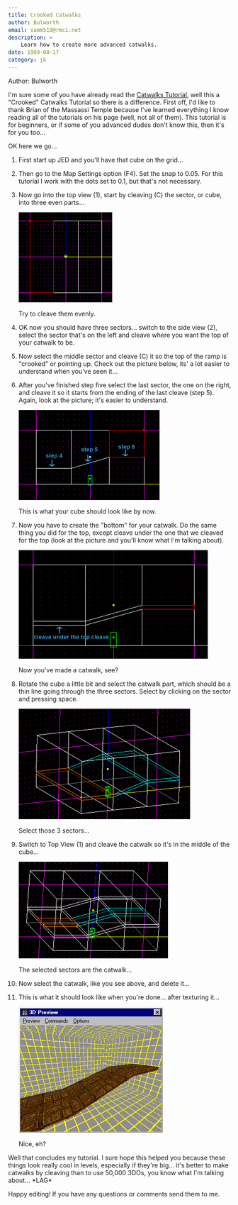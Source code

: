 ```yaml
---
title: Crooked Catwalks
author: Bulworth
email: samm519@rmci.net
description: >
    Learn how to create more advanced catwalks.
date: 1999-08-17
category: jk
---
```


Author: Bulworth
  
I'm sure some of you have already read the [Catwalks
Tutorial](/tutorials/catwalks/), well this a "Crooked" Catwalks Tutorial
so there is a difference. First off, I'd like to thank Brian of the
Massassi Temple because I've learned everything I know reading all of
the tutorials on his page (well, not all of them). This tutorial is for
beginners, or if some of you advanced dudes don't know this, then it's
for you too...

OK here we go...

1.  First start up JED and you'll have that cube on the grid...

2.  Then go to the Map Settings option (F4). Set the snap to 0.05. For
    this tutorial I work with the dots set to 0.1, but that's not
    necessary.

3.  Now go into the top view (1), start by cleaving (C) the sector, or
    cube, into three even parts...
    
    ![](01.gif)
    
    Try to cleave them evenly.

4.  OK now you should have three sectors... switch to the side view (2),
    select the sector that's on the left and cleave where you want the
    top of your catwalk to be.

5.  Now select the middle sector and cleave (C) it so the top of the
    ramp is "crooked" or pointing up. Check out the picture below, its'
    a lot easier to understand when you've seen it...

6.  After you've finished step five select the last sector, the one on
    the right, and cleave it so it starts from the ending of the last
    cleave (step 5). Again, look at the picture; it's easier to
    understand.
    
    ![](02.gif)
    
    This is what your cube should look like by now.

7.  Now you have to create the "bottom" for your catwalk. Do the same
    thing you did for the top, except cleave under the one that we
    cleaved for the top (look at the picture and you'll know what I'm
    talking about).
    
    ![](03.gif)
    
    Now you've made a catwalk, see?

8.  Rotate the cube a little bit and select the catwalk part, which
    should be a thin line going through the three sectors. Select by
    clicking on the sector and pressing space.
    
    ![](04.gif)
    
    Select those 3 sectors...

9.  Switch to Top View (1) and cleave the catwalk so it's in the middle
    of the cube...
    
    ![](05.gif)
    
    The selected sectors are the catwalk...

10. Now select the catwalk, like you see above, and delete it...

11. This is what it should look like when you're done... after texturing
    it...
    
    ![](06.gif)
    
    Nice, eh?

Well that concludes my tutorial. I sure hope this helped you because
these things look really cool in levels, especially if they're big...
it's better to make catwalks by cleaving than to use 50,000 3DOs, you
know what I'm talking about... \*LAG\*

Happy editing\! If you have any questions or comments send them to me.
